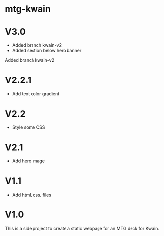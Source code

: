 # mtg-kwain
<h1>V3.0</h1>
<ul>
<li>Added branch kwain-v2
</li>
<li> Added section below hero banner
</li>
</ul>
Added branch kwain-v2

<h1>V2.2.1</h1>
<ul>
<li> Add text color gradient
</li>
</ul>

<h1>V2.2</h1>
<ul>
<li> Style some CSS 
</li>
</ul>

<h1>V2.1</h1>
<ul>
<li> Add hero image
</li>
</ul>

<h1>V1.1</h1>
<ul>
<li> Add html, css, files
</li>
</ul>

<h1>V1.0</h1>
This is a side project to create a static webpage for an MTG deck for Kwain. 